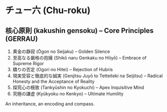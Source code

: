 # チュー六 (Chu-roku)
## 核心原則 (kakushin gensoku) – Core Principles (GERRAU)
1. 黄金の静寂 (Ōgon no Seijaku) – Golden Silence
2. 至高なる厳格の抱擁 (Shikō naru Genkaku no Hōyō) – Embrace of Supreme Rigor
3. 驕りの否定 (Ogori no Hitei) – Rejection of Hubris
4. 現実受容と徹底的な誠実 (Genjitsu Juyō to Tetteiteki na Seijitsu) – Radical Honesty and the Acceptance of Reality
5. 探究心の極致 (Tankyūshin no Kyokuchi) – Apex Inquisitive Mind
6. 究極の謙虚 (Kyūkyoku no Kenkyo) – Ultimate Humility

An inheritance, an encoding and compass.
